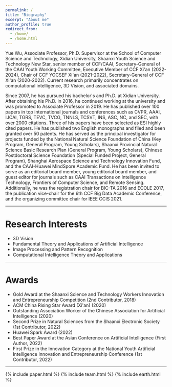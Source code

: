 ```yaml
---
permalink: /
title: "Biography"
excerpt: "About me"
author_profile: true
redirect_from: 
  - /home/
  - /home.html
---
```


Yue Wu, Associate Professor, Ph.D. Supervisor at the School of Computer Science and Technology, Xidian University, Shaanxi Youth Science and Technology New Star, senior member of CCF/CAAI, Secretary-General of the CAAI Youth Working Committee, Executive Member of CCF Xi'an (2022-2024), Chair of CCF YOCSEF Xi'an (2021-2022), Secretary-General of CCF Xi'an (2020-2022). Current research primarily concentrates on computational intelligence, 3D Vision, and associated domains.

Since 2007, he has pursued his bachelor's and Ph.D. at Xidian University. After obtaining his Ph.D. in 2016, he continued working at the university and was promoted to Associate Professor in 2019. He has published over 100 papers in top international journals and conferences such as CVPR, AAAI, IJCAI, TGRS, TEVC, TVCG, TNNLS, TCSVT, INS, ASC, NC, and SEC, with over 2000 citations. Three of his papers have been selected as ESI highly cited papers. He has published two English monographs and filed and been granted over 50 patents. He has served as the principal investigator for projects funded by the National Natural Science Foundation of China (Key Program, General Program, Young Scholars), Shaanxi Provincial Natural Science Basic Research Plan (General Program, Young Scholars), Chinese Postdoctoral Science Foundation (Special Funded Project, General Program), Shanghai Aerospace Science and Technology Innovation Fund, and the CAAI-Huawei MindSpore Academic Fund. He has been invited to serve as an editorial board member, young editorial board member, and guest editor for journals such as CAAI Transactions on Intelligence Technology, Frontiers of Computer Science, and Remote Sensing. Additionally, he was the registration chair for BIC-TA 2016 and ECOLE 2017, the publication vice-chair for the 6th CCF Big Data Academic Conference, and the organizing committee chair for IEEE CCIS 2021.

<hr>

<h1 id="ResearchInterests">Research Interests</h1>

- 3D Vision
- Fundamental Theory and Applications of Artificial Intelligence
- Image Processing and Pattern Recognition
- Computational Intelligence Theory and Applications

<hr>

<h1 id="Awards">Awards</h1>

- Gold Award at the Shaanxi Science and Technology Workers Innovation and Entrepreneurship Competition (2nd Contributor, 2018)
- ACM China Rising Star Award (Xi'an) (2020)
- Outstanding Association Worker of the Chinese Association for Artificial Intelligence (2020)
- Second Prize in Natural Sciences from the Shaanxi Electronic Society (1st Contributor, 2022)
- Huawei Spark Award (2022)
- Best Paper Award at the Asian Conference on Artificial Intelligence (First Author, 2022)
- First Prize in the Innovation Category at the National Youth Artificial Intelligence Innovation and Entrepreneurship Conference (1st Contributor, 2022)

<hr>
  
{% include paper.html %} 
{% include team.html %} 
{% include earth.html %} 
